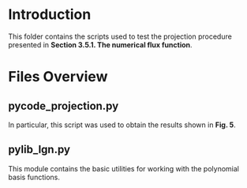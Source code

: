 # Introduction
This folder contains the scripts used to test the projection procedure presented in **Section 3.5.1. The numerical flux function**.
# Files Overview
## pycode_projection.py
In particular, this script was used to obtain the results shown in **Fig. 5**.
## pylib_lgn.py
This module contains the basic utilities for working with the polynomial basis functions.
